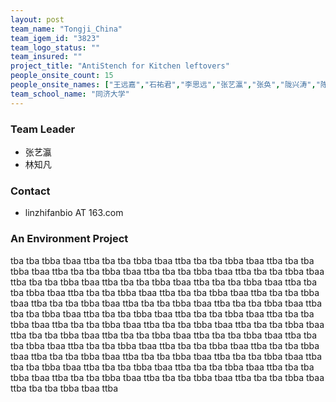```yaml
---
layout: post
team_name: "Tongji_China"
team_igem_id: "3823"
team_logo_status: ""
team_insured: ""
project_title: "AntiStench for Kitchen leftovers"
people_onsite_count: 15
people_onsite_names: ["王远嘉","石祐君","李思远","张艺瀛","张奂","陇兴涛","陈佳艺","范玉筱","林知凡","林霁煊","赵翰清","胡红娟","姜嘉诚","康蕴哲"]
team_school_name: "同济大学"
---
```



### Team Leader
* 张艺瀛
* 林知凡

### Contact
* linzhifanbio AT 163.com

### An Environment Project

tba tba tbba tbaa ttba tba tba tbba tbaa ttba tba tba tbba tbaa ttba tba tba tbba tbaa ttba tba tba tbba tbaa ttba tba tba tbba tbaa ttba tba tba tbba tbaa ttba tba tba tbba tbaa ttba tba tba tbba tbaa ttba tba tba tbba tbaa ttba tba tba tbba tbaa ttba tba tba tbba tbaa ttba tba tba tbba tbaa ttba tba tba tbba tbaa ttba tba tba tbba tbaa ttba tba tba tbba tbaa ttba tba tba tbba tbaa ttba tba tba tbba tbaa ttba tba tba tbba tbaa ttba tba tba tbba tbaa ttba tba tba tbba tbaa ttba tba tba tbba tbaa ttba tba tba tbba tbaa ttba tba tba tbba tbaa ttba tba tba tbba tbaa ttba tba tba tbba tbaa ttba tba tba tbba tbaa ttba tba tba tbba tbaa ttba tba tba tbba tbaa ttba tba tba tbba tbaa ttba tba tba tbba tbaa ttba tba tba tbba tbaa ttba tba tba tbba tbaa ttba tba tba tbba tbaa ttba tba tba tbba tbaa ttba tba tba tbba tbaa ttba tba tba tbba tbaa ttba tba tba tbba tbaa ttba tba tba tbba tbaa ttba tba tba tbba tbaa ttba tba tba tbba tbaa ttba tba tba tbba tbaa ttba 
